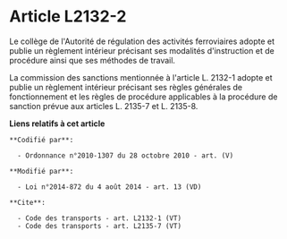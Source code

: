 # Article L2132-2

Le collège de l'Autorité de régulation des activités ferroviaires adopte et publie un règlement intérieur précisant ses
modalités d'instruction et de procédure ainsi que ses méthodes de travail. 

La commission des sanctions mentionnée à l'article L. 2132-1 adopte et publie un règlement intérieur précisant ses règles
générales de fonctionnement et les règles de procédure applicables à la procédure de sanction prévue aux articles L. 2135-7
et L. 2135-8.

**Liens relatifs à cet article**

	**Codifié par**:

	  - Ordonnance n°2010-1307 du 28 octobre 2010 - art. (V)

	**Modifié par**:

	  - Loi n°2014-872 du 4 août 2014 - art. 13 (VD)

	**Cite**:

	  - Code des transports - art. L2132-1 (VT)
	  - Code des transports - art. L2135-7 (VT)
